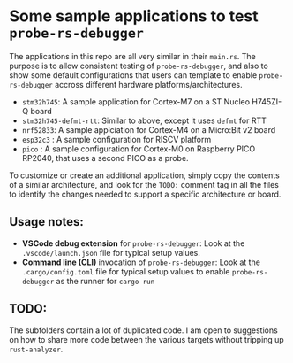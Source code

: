 # Some sample applications to test `probe-rs-debugger`

The applications in this repo are all very similar in their `main.rs`. The purpose is to allow consistent testing of `probe-rs-debugger`, and also to show some default configurations that users can template to enable `probe-rs-debugger` accross different hardware platforms/architectures.
- `stm32h745`: A sample application for Cortex-M7 on a ST Nucleo H745ZI-Q board
- `stm32h745-defmt-rtt`: Similar to above, except it uses `defmt` for RTT
- `nrf52833`: A sample applciation for Cortex-M4 on a Micro:Bit v2 board
- `esp32c3` : A sample configuration for RISCV platform
- `pico`    : A sample configuration for Cortex-M0 on Raspberry PICO RP2040, that uses a second PICO as a probe.

To customize or create an additional application, simply copy the contents of a similar architecture, and look for the `TODO:` comment tag in all the files to identify the changes needed to support a specific architecture or board.

## Usage notes: 
- **VSCode debug extension** for `probe-rs-debugger`: Look at the `.vscode/launch.json` file for typical setup values.
- **Command line (CLI)** invocation of `probe-rs-debugger`: Look at the `.cargo/config.toml` file for typical setup values to enable `probe-rs-debugger` as the runner for `cargo run`

## TODO:
The subfolders contain a lot of duplicated code. I am open to suggestions on how to share more code between the various targets without tripping up `rust-analyzer`.